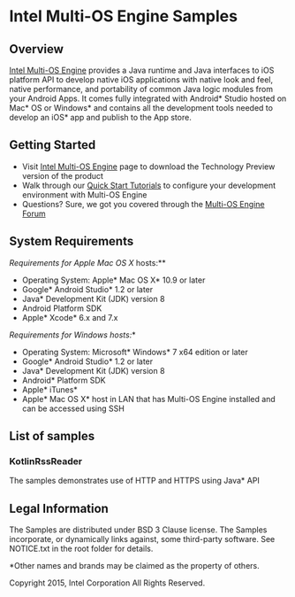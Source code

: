 Intel Multi-OS Engine Samples
========================


Overview
--------
[Intel Multi-OS Engine](https://software.intel.com/en-us/multi-os-engine) provides a Java runtime and Java interfaces to iOS platform API to develop native iOS applications with native look and feel, native performance, and portability of common Java logic modules from your Android Apps. It comes fully integrated with Android* Studio hosted on Mac* OS or Windows* and contains all the development tools needed to develop an iOS* app and publish to the App store.

Getting Started
---------------

- Visit [Intel Multi-OS Engine](https://software.intel.com/en-us/multi-os-engine) page to download the Technology Preview version of the product
- Walk through our [Quick Start Tutorials](https://software.intel.com/en-us/blogs/2015/08/27/tutorials-and-quick-start-guides-for-multi-os-engine) to configure your development environment with Multi-OS Engine
- Questions? Sure, we got you covered through the [Multi-OS Engine Forum](https://software.intel.com/en-us/forums/multi-os-engine)


System Requirements
-------------------

**Requirements for Apple* Mac OS X* hosts:**

- Operating System: Apple* Mac OS X* 10.9 or later
- Google* Android Studio* 1.2 or later
- Java* Development Kit (JDK) version 8
- Android Platform SDK
- Apple* Xcode* 6.x and 7.x

**Requirements for Windows* hosts:**

- Operating System: Microsoft* Windows* 7 x64 edition or later
- Google* Android Studio* 1.2 or later
- Java* Development Kit (JDK) version 8
- Android* Platform SDK
- Apple* iTunes*
- Apple* Mac OS X* host in LAN that has Multi-OS Engine installed and can be accessed using SSH

List of samples
-------------------------

### KotlinRssReader
The samples demonstrates use of HTTP and HTTPS using Java* API

Legal Information
-----------------

The Samples are distributed under BSD 3 Clause license. The Samples incorporate, or dynamically links against, some third-party software. See NOTICE.txt in the root folder for details.


*Other names and brands may be claimed as the property of others. 

Copyright 2015, Intel Corporation All Rights Reserved.